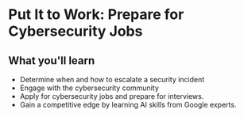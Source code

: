 # Put It to Work: Prepare for Cybersecurity Jobs

## What you'll learn

- Determine when and how to escalate a security incident
- Engage with the cybersecurity community
- Apply for cybersecurity jobs and prepare for interviews.
- Gain a competitive edge by learning AI skills from Google experts.